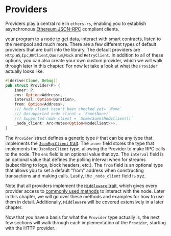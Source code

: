 # Providers

Providers play a central role in `ethers-rs`, enabling you to establish asynchronous [Ethereum JSON-RPC](https://github.com/ethereum/wiki/wiki/JSON-RPC) compliant clients.

 your program to a node to get data, interact with smart contracts, listen to the mempool and much more. There are a few different types of default providers that are built into the library. The default providers are `Http`,`WS`,`Ipc`,`RWClient`,`Quorum`,`Mock` and `RetryClient`. In addition to all of these options, you can also create your own custom provider, which we will walk through later in this chapter. For now let take a look at what the `Provider` actually looks like.


```rust
#[derive(Clone, Debug)]
pub struct Provider<P> {
    inner: P,
    ens: Option<Address>,
    interval: Option<Duration>,
    from: Option<Address>,
    /// Node client hasn't been checked yet= `None`
    /// Unsupported node client = `Some(None)`
    /// Supported node client = `Some(Some(NodeClient))`
    _node_client: Arc<Mutex<Option<NodeClient>>>,
}
```


<!--TODO: Need to fill out a quick description for the ens and _node_client fields -->
The `Provider` struct defines a generic type `P` that can be any type that implements the [`JsonRpcClient` trait](https://docs.rs/ethers/latest/ethers/providers/trait.JsonRpcClient.html). The `inner` field stores the type that implements the `JsonRpcClient` type, allowing the Provider to make RPC calls to the node. The `ens` field is an optional value that xyz. The `interval` field is an optional value that defines the polling interval when for streams (subscribing to logs, block headers, etc.). The `from` field is an optional type that allows you to set a default "from" address when constructing transactions and making calls. Lastly, the `_node_client` field is xyz. 


Note that all providers implement the [`Middleware` trait](https://docs.rs/ethers/latest/ethers/providers/trait.Middleware.html), which gives every provider access to [commonly used methods](https://docs.rs/ethers/latest/ethers/providers/struct.Provider.html#impl-Middleware-for-Provider%3CP%3E) to interact with the node. Later in this chapter, we will go over these methods and examples for how to use them in detail. Additionally, `Middleware` will be covered extensively in a later chapter.

Now that you have a basis for what the `Provider` type actually is, the next few sections will walk through each implementation of the `Provider`, starting with the HTTP provider.

